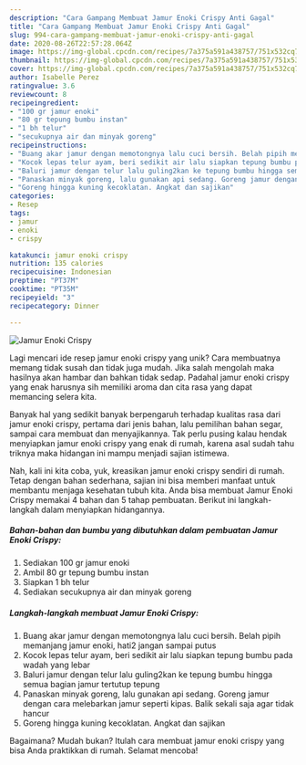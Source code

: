 ```yaml
---
description: "Cara Gampang Membuat Jamur Enoki Crispy Anti Gagal"
title: "Cara Gampang Membuat Jamur Enoki Crispy Anti Gagal"
slug: 994-cara-gampang-membuat-jamur-enoki-crispy-anti-gagal
date: 2020-08-26T22:57:28.064Z
image: https://img-global.cpcdn.com/recipes/7a375a591a438757/751x532cq70/jamur-enoki-crispy-foto-resep-utama.jpg
thumbnail: https://img-global.cpcdn.com/recipes/7a375a591a438757/751x532cq70/jamur-enoki-crispy-foto-resep-utama.jpg
cover: https://img-global.cpcdn.com/recipes/7a375a591a438757/751x532cq70/jamur-enoki-crispy-foto-resep-utama.jpg
author: Isabelle Perez
ratingvalue: 3.6
reviewcount: 8
recipeingredient:
- "100 gr jamur enoki"
- "80 gr tepung bumbu instan"
- "1 bh telur"
- "secukupnya air dan minyak goreng"
recipeinstructions:
- "Buang akar jamur dengan memotongnya lalu cuci bersih. Belah pipih memanjang jamur enoki, hati2 jangan sampai putus"
- "Kocok lepas telur ayam, beri sedikit air lalu siapkan tepung bumbu pada wadah yang lebar"
- "Baluri jamur dengan telur lalu guling2kan ke tepung bumbu hingga semua bagian jamur tertutup tepung"
- "Panaskan minyak goreng, lalu gunakan api sedang. Goreng jamur dengan cara melebarkan jamur seperti kipas. Balik sekali saja agar tidak hancur"
- "Goreng hingga kuning kecoklatan. Angkat dan sajikan"
categories:
- Resep
tags:
- jamur
- enoki
- crispy

katakunci: jamur enoki crispy 
nutrition: 135 calories
recipecuisine: Indonesian
preptime: "PT37M"
cooktime: "PT35M"
recipeyield: "3"
recipecategory: Dinner

---
```



![Jamur Enoki Crispy](https://img-global.cpcdn.com/recipes/7a375a591a438757/751x532cq70/jamur-enoki-crispy-foto-resep-utama.jpg)

Lagi mencari ide resep jamur enoki crispy yang unik? Cara membuatnya memang tidak susah dan tidak juga mudah. Jika salah mengolah maka hasilnya akan hambar dan bahkan tidak sedap. Padahal jamur enoki crispy yang enak harusnya sih memiliki aroma dan cita rasa yang dapat memancing selera kita.

Banyak hal yang sedikit banyak berpengaruh terhadap kualitas rasa dari jamur enoki crispy, pertama dari jenis bahan, lalu pemilihan bahan segar, sampai cara membuat dan menyajikannya. Tak perlu pusing kalau hendak menyiapkan jamur enoki crispy yang enak di rumah, karena asal sudah tahu triknya maka hidangan ini mampu menjadi sajian istimewa.




Nah, kali ini kita coba, yuk, kreasikan jamur enoki crispy sendiri di rumah. Tetap dengan bahan sederhana, sajian ini bisa memberi manfaat untuk membantu menjaga kesehatan tubuh kita. Anda bisa membuat Jamur Enoki Crispy memakai 4 bahan dan 5 tahap pembuatan. Berikut ini langkah-langkah dalam menyiapkan hidangannya.

<!--inarticleads1-->

##### Bahan-bahan dan bumbu yang dibutuhkan dalam pembuatan Jamur Enoki Crispy:

1. Sediakan 100 gr jamur enoki
1. Ambil 80 gr tepung bumbu instan
1. Siapkan 1 bh telur
1. Sediakan secukupnya air dan minyak goreng




<!--inarticleads2-->

##### Langkah-langkah membuat Jamur Enoki Crispy:

1. Buang akar jamur dengan memotongnya lalu cuci bersih. Belah pipih memanjang jamur enoki, hati2 jangan sampai putus
1. Kocok lepas telur ayam, beri sedikit air lalu siapkan tepung bumbu pada wadah yang lebar
1. Baluri jamur dengan telur lalu guling2kan ke tepung bumbu hingga semua bagian jamur tertutup tepung
1. Panaskan minyak goreng, lalu gunakan api sedang. Goreng jamur dengan cara melebarkan jamur seperti kipas. Balik sekali saja agar tidak hancur
1. Goreng hingga kuning kecoklatan. Angkat dan sajikan




Bagaimana? Mudah bukan? Itulah cara membuat jamur enoki crispy yang bisa Anda praktikkan di rumah. Selamat mencoba!
